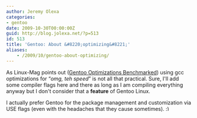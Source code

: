 ```yaml
---
author: Jeremy Olexa
categories:
- gentoo
date: 2009-10-30T00:00:00Z
guid: http://blog.jolexa.net/?p=513
id: 513
title: 'Gentoo: About &#8220;optimizing&#8221;'
aliases:
    - /2009/10/gentoo-about-optimizing/
---
```


As Linux-Mag points out ([Gentoo Optimizations Benchmarked][1]) using gcc optimizations for &#8220;*omg, teh speed*&#8221; is not all that practical. Sure, I'll add some compiler flags here and there as long as I am compiling everything anyway but I don't consider that a **feature** of Gentoo Linux.

I actually prefer Gentoo for the package management and customization via USE flags (even with the headaches that they cause sometimes). <img src="http://blog.jolexa.net/wp-includes/images/smilies/simple-smile.png" alt=":)" class="wp-smiley" style="height: 1em; max-height: 1em;" />

 [1]: http://www.linux-mag.com/id/7574/